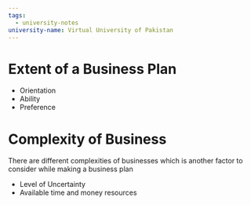 ```yaml
---
tags:
  - university-notes
university-name: Virtual University of Pakistan
---
```


# Extent of a Business Plan
- Orientation
- Ability
- Preference

# Complexity of Business
There are different complexities of businesses which is another factor to consider while making a business plan

- Level of Uncertainty
- Available time and money resources

